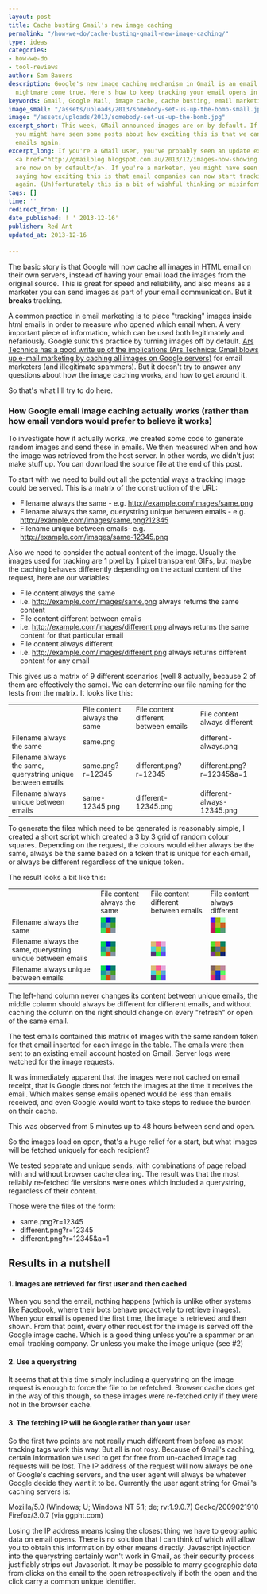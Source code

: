 ```yaml
---
layout: post
title: Cache busting Gmail's new image caching
permalink: "/how-we-do/cache-busting-gmail-new-image-caching/"
type: ideas
categories:
- how-we-do
- tool-reviews
author: Sam Bauers
description: Google's new image caching mechanism in Gmail is an email marketer's
  nightmare come true. Here's how to keep tracking your email opens in Gmail.
keywords: Gmail, Google Mail, image cache, cache busting, email marketing
image_small: "/assets/uploads/2013/somebody-set-us-up-the-bomb-small.jpg"
image: "/assets/uploads/2013/somebody-set-us-up-the-bomb.jpg"
excerpt_short: This week, GMail announced images are on by default. If you're a marketer,
  you might have seen some posts about how exciting this is that we can now track
  emails again.
excerpt_long: If you're a GMail user, you've probably seen an update explaining that
  <a href="http://gmailblog.blogspot.com.au/2013/12/images-now-showing.html">images
  are now on by default</a>. If you're a marketer, you might have seen some posts
  saying how exciting this is that email companies can now start tracking email opens
  again. (Un)fortunately this is a bit of wishful thinking or misinformation.
tags: []
time: ''
redirect_from: []
date_published: ! ' 2013-12-16'
publisher: Red Ant
updated_at: 2013-12-16

---
```

The basic story is that Google will now cache all images in HTML email on their own servers, instead of having your email load the images from the original source. This is great for speed and reliability, and also means as a marketer you can send images as part of your email communication. But it **breaks** tracking.

A common practice in email marketing is to place "tracking" images inside html emails in order to measure who opened which email when. A very important piece of information, which can be used both legitimately and nefariously. Google sunk this practice by turning images off by default. [Ars Technica has a good write up of the implications (Ars Technica: Gmail blows up e-mail marketing by caching all images on Google servers)](http://arstechnica.com/information-technology/2013/12/gmail-blows-up-e-mail-marketing-by-caching-all-images-on-google-servers/) for email marketers (and illegitimate spammers). But it doesn't try to answer any questions about how the image caching works, and how to get around it.

So that's what I'll try to do here.

### How Google email image caching actually works (rather than how email vendors would prefer to believe it works)

To investigate how it actually works, we created some code to generate random images and send these in emails. We then measured when and how the image was retrieved from the host server. In other words, we didn't just make stuff up. You can download the source file at the end of this post.

To start with we need to build out all the potential ways a tracking image could be served. This is a matrix of the construction of the URL:

* Filename always the same - e.g. http://example.com/images/same.png
* Filename always the same, querystring unique between emails - e.g. http://example.com/images/same.png?12345
* Filename unique between emails- e.g. http://example.com/images/same-12345.png

Also we need to consider the actual content of the image. Usually the images used for tracking are 1 pixel by 1 pixel transparent GIFs, but maybe the caching behaves differently depending on the actual content of the request, here are our variables:

* File content always the same
* i.e. http://example.com/images/same.png always returns the same content
* File content different between emails
* i.e. http://example.com/images/different.png always returns the same content for that particular email
* File content always different
* i.e. http://example.com/images/different.png always returns different content for any email

This gives us a matrix of 9 different scenarios (well 8 actually, because 2 of them are effectively the same). We can determine our file naming for the tests from the matrix. It looks like this:

<table class="table table-bordered matrix">
<tbody>
<tr>
<td></td>
<td>File content always the same</td>
<td>File content different between emails</td>
<td>File content always different</td>
</tr>
<tr>
<td>Filename always the same</td>
<td class="active text-center" colspan="2">same.png</td>
<td class="active text-center">different-always.png</td>
</tr>
<tr>
<td>Filename always the same, querystring unique between emails</td>
<td class="active text-center">same.png?r=12345</td>
<td class="active text-center">different.png?r=12345</td>
<td class="active text-center">different.png?r=12345&a=1</td>
</tr>
<tr>
<td>Filename always unique between emails</td>
<td class="active text-center">same-12345.png</td>
<td class="active text-center">different-12345.png</td>
<td class="active text-center">different-always-12345.png</td>
</tr>
</tbody>
</table>

To generate the files which need to be generated is reasonably simple, I created a short script which created a 3 by 3 grid of random colour squares. Depending on the request, the colours would either always be the same, always be the same based on a token that is unique for each email, or always be different regardless of the unique token.

The result looks a bit like this:

<table class="table table-bordered matrix">
<tbody>
<tr>
<td></td>
<td>File content always the same</td>
<td>File content different between emails</td>
<td>File content always different</td>
</tr>
<tr>
<td>Filename always the same</td>
<td class="active text-center" colspan="2"><img class="alignnone size-full wp-image-743" alt="same.png" src="/assets/uploads/2013/gmail-same.png" width="30" height="30"></td>
<td class="active text-center"><img class="alignnone size-full wp-image-739" alt="different-always.png" src="/assets/uploads/2013/gmail-different-always-1.png" width="30" height="30"></td>
</tr>
<tr>
<td>Filename always the same, querystring unique between emails</td>
<td class="active text-center"><img class="alignnone size-full wp-image-743" alt="same.png?12345" src="/assets/uploads/2013/gmail-same.png" width="30" height="30"></td>
<td class="active text-center"><img class="alignnone size-full wp-image-742" alt="different.png?r=12345" src="/assets/uploads/2013/gmail-different.png" width="30" height="30"></td>
<td class="active text-center"><img class="alignnone size-full wp-image-742" alt="different.png?r=12345&a=1" src="/assets/uploads/2013/gmail-different-always-2.png" width="30" height="30"></td>
</tr>
<tr>
<td>Filename always unique between emails</td>
<td class="active text-center"><img class="alignnone size-full wp-image-743" alt="same-12345.png" src="/assets/uploads/2013/gmail-same.png" width="30" height="30"></td>
<td class="active text-center"><img class="alignnone size-full wp-image-742" alt="different-12345.png" src="/assets/uploads/2013/gmail-different.png" width="30" height="30"></td>
<td class="active text-center"><img class="alignnone size-full wp-image-742" alt="different-always-12345.png" src="/assets/uploads/2013/gmail-different-always-3.png" width="30" height="30"></td>
</tr>
</tbody>
</table>

The left-hand column never changes its content between unique emails, the middle column should always be different for different emails, and without caching the column on the right should change on every "refresh" or open of the same email.

The test emails contained this matrix of images with the same random token for that email inserted for each image in the table. The emails were then sent to an existing email account hosted on Gmail. Server logs were watched for the image requests.

It was immediately apparent that the images were not cached on email receipt, that is Google does not fetch the images at the time it receives the email. Which makes sense emails opened would be less than emails received, and even Google would want to take steps to reduce the burden on their cache.

This was observed from 5 minutes up to 48 hours between send and open.

So the images load on open, that's a huge relief for a start, but what images will be fetched uniquely for each recipient?

We tested separate and unique sends, with combinations of page reload with and without browser cache clearing. The result was that the most reliably re-fetched file versions were ones which included a querystring, regardless of their content.

Those were the files of the form:

* same.png?r=12345
* different.png?r=12345
* different.png?r=12345&a=1

## Results in a nutshell

#### 1. Images are retrieved for first user and then cached

When you send the email, nothing happens (which is unlike other systems like Facebook, where their bots behave proactively to retrieve images). When your email is opened the first time, the image is retrieved and then shown. From that point, every other request for the image is served off the Google image cache. Which is a good thing unless you're a spammer or an email tracking company. Or unless you make the image unique (see #2)

#### 2. Use a querystring

It seems that at this time simply including a querystring on the image request is enough to force the file to be refetched. Browser cache does get in the way of this though, so these images were re-fetched only if they were not in the browser cache.

#### 3. The fetching IP will be Google rather than your user

So the first two points are not really much different from before as most tracking tags work this way. But all is not rosy. Because of Gmail's caching, certain information we used to get for free from un-cached image tag requests will be lost. The IP address of the request will now always be one of Google's caching servers, and the user agent will always be whatever Google decide they want it to be. Currently the user agent string for Gmail's caching servers is:

Mozilla/5.0 (Windows; U; Windows NT 5.1; de; rv:1.9.0.7) Gecko/2009021910 Firefox/3.0.7 (via ggpht.com)

Losing the IP address means losing the closest thing we have to geographic data on email opens. There is no solution that I can think of which will allow you to obtain this information by other means directly. Javascript injection into the querystring certainly won't work in Gmail, as their security process justifiably strips out Javascript. It may be possible to marry geographic data from clicks on the email to the open retrospectively if both the open and the click carry a common unique identifier.